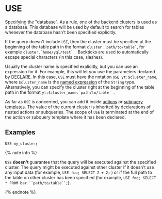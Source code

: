# USE

Specifying the "database". As a rule, one of the backend clusters is used as a database. This database will be used by default to search for tables whenever the database hasn't been specified explicitly.

If the query doesn't include `USE`, then the cluster must be specified at the beginning of the table path in the format ``` cluster.`path/to/table` ```, for example ```cluster.`home/yql/test` ```. Backticks are used to automatically escape special characters (in this case, slashes).

Usually the cluster name is specified explicitly, but you can use an expression for it. For example, this will let you use the parameters declared by [DECLARE](declare.md).
In this case, `USE` must have the notation `USE yt:$cluster_name`, where `$cluster_name` is the [named expression](expressions.md#named-nodes) of the `String` type.
Alternatively, you can specify the cluster right at the beginning of the table path in the format ```yt:$cluster_name.`path/to/table` ```.

As far as `USE` is concerned, you can add it inside [actions](action.md) or [subquery templates](subquery.md). The value of the current cluster is inherited by declarations of nested actions or subqueries. The scope of `USE` is terminated at the end of the action or subquery template where it has been declared.

## Examples

```yql
USE my_cluster;
```

{% note info %}

`USE` **doesn't** guarantee that the query will be executed against the specified cluster. The query might be executed against other cluster if it doesn't use any input data (for example, `USE foo; SELECT 2 + 2;` ) or if the full path to the table on other cluster has been specified (for example, `USE foo; SELECT * FROM bar.``path/to/table``;`).

{% endnote %}

